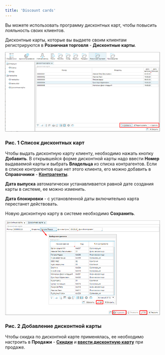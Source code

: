```yaml
---
title: 'Discount cards'
---
```


Вы можете использовать программу дисконтных карт, чтобы повысить лояльность своих клиентов.  

Дисконтные карты, которые вы выдаете своим клиентам регистрируются в **Розничная торговля** - **Дисконтные карты**. 

![](attachments/12812485/12812487.png)

### Рис. 1 Список дисконтных карт

  

Чтобы выдать дисконтную карту клиенту, необходимо нажать кнопку **Добавить**. В открывшейся форме дисконтной карты надо ввести **Номер** выдаваемой карты и выбрать **Владельца** из списка контрагентов. Если в списке контрагентов еще нет этого клиента, его можно добавить в **Справочники** - [**Контрагенты**](Partners_directory.md). 

**Дата выпуска** автоматически устанавливается равной дате создания карты в системе, ее можно изменить.  

**Дата блокировки** - с установленной даты включительно карта перестанет действовать.

Новую дисконтную карту в системе необходимо **Сохранить**. 

![](attachments/12812485/12812486.png)

### Рис. 2 Добавление дисконтной карты

  

Чтобы скидка по дисконтной карте применялась, ее необходимо настроить в **Продажи** - [**Скидки**](Discount_settings.md) и **[ввести дисконтную карту](POS.md#вводдисконтнойкарты)** при продаже.

  

  


